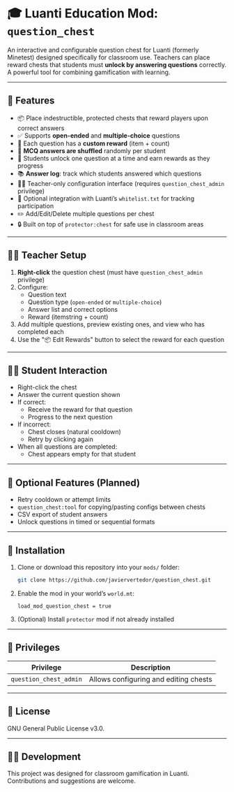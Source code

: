 # 🎓 Luanti Education Mod: `question_chest`

An interactive and configurable question chest for Luanti (formerly Minetest) designed specifically for classroom use. Teachers can place reward chests that students must **unlock by answering questions** correctly. A powerful tool for combining gamification with learning.

---

## 🚀 Features

- 📦 Place indestructible, protected chests that reward players upon correct answers
- ✅ Supports **open-ended** and **multiple-choice** questions
- 🎁 Each question has a **custom reward** (item + count)
- 🔁 **MCQ answers are shuffled** randomly per student
- 🧠 Students unlock one question at a time and earn rewards as they progress
- 📚 **Answer log**: track which students answered which questions
- 🧑‍🏫 Teacher-only configuration interface (requires `question_chest_admin` privilege)
- 🧾 Optional integration with Luanti’s `whitelist.txt` for tracking participation
- ✏️ Add/Edit/Delete multiple questions per chest
- 🔒 Built on top of `protector:chest` for safe use in classroom areas

---

## 🧑‍🏫 Teacher Setup

1. **Right-click** the question chest (must have `question_chest_admin` privilege)
2. Configure:
   - Question text
   - Question type (`open-ended` or `multiple-choice`)
   - Answer list and correct options
   - Reward (itemstring + count)
3. Add multiple questions, preview existing ones, and view who has completed each
4. Use the "📦 Edit Rewards" button to select the reward for each question

---

## 👩‍🎓 Student Interaction

- Right-click the chest
- Answer the current question shown
- If correct:
  - Receive the reward for that question
  - Progress to the next question
- If incorrect:
  - Chest closes (natural cooldown)
  - Retry by clicking again
- When all questions are completed:
  - Chest appears empty for that student

---

## 🔧 Optional Features (Planned)

- Retry cooldown or attempt limits
- `question_chest:tool` for copying/pasting configs between chests
- CSV export of student answers
- Unlock questions in timed or sequential formats

---

## 📁 Installation

1. Clone or download this repository into your `mods/` folder:
    ```bash
    git clone https://github.com/javiervertedor/question_chest.git
    ```
2. Enable the mod in your world’s `world.mt`:
    ```
    load_mod_question_chest = true
    ```
3. (Optional) Install `protector` mod if not already installed

---

## 🔐 Privileges

| Privilege               | Description                           |
|------------------------|---------------------------------------|
| `question_chest_admin` | Allows configuring and editing chests |

---

## 📜 License

GNU General Public License v3.0.

---

## 👨‍💻 Development

This project was designed for classroom gamification in Luanti. Contributions and suggestions are welcome.

